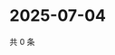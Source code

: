 # 2025-07-04

共 0 条

<!-- BEGIN ZHIHUQUESTIONS -->
<!-- 最后更新时间 Fri Jul 04 2025 05:10:52 GMT+0800 (China Standard Time) -->

<!-- END ZHIHUQUESTIONS -->
